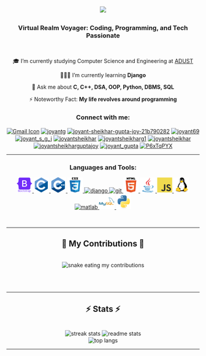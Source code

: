 <h1 align="center">
    <img src="https://readme-typing-svg.herokuapp.com/?font=Righteous&size=35&center=true&vCenter=true&width=500&height=70&duration=5000&pause=1500&lines=Welcome+to+Joyant's+World!+👋;+I'm+Joyant+Sheikhar+Gupta+Joy!;" />
</h1>

<h3 align="center">Virtual Realm Voyager: Coding, Programming, and Tech Passionate</h3>

<br/>

<div align="center">
 
 🎓 I’m currently studying Computer Science and Engineering at [ADUST](https://www.adust.edu.bd/#/)
 
 🧑🏻‍💻 I’m currently learning **Django**

💬 Ask me about **C, C++, DSA, OOP, Python, DBMS, SQL**

⚡ Noteworthy Fact: **My life revolves around programming**

 </div>
 
<div align="center"> 
  <h3 align="center">Connect with me:</h3>
<p align="center">
<a href="mailto:joyantsheikharguptajoy@gmail.com">
  <img align="center" src="https://img.icons8.com/?size=100&id=qyRpAggnV0zH&format=png&color=000000" alt="Gmail Icon" height="40" width="40" /></a>
<a href="https://twitter.com/joyantg" target="blank"><img align="center" src="https://raw.githubusercontent.com/rahuldkjain/github-profile-readme-generator/master/src/images/icons/Social/twitter.svg" alt="joyantg" height="30" width="40" /></a>
<a href="https://linkedin.com/in/joyant-sheikhar-gupta-joy-21b790282" target="blank"><img align="center" src="https://raw.githubusercontent.com/rahuldkjain/github-profile-readme-generator/master/src/images/icons/Social/linked-in-alt.svg" alt="joyant-sheikhar-gupta-joy-21b790282" height="30" width="40" /></a>
<a href="https://fb.com/joyant69" target="blank"><img align="center" src="https://raw.githubusercontent.com/rahuldkjain/github-profile-readme-generator/master/src/images/icons/Social/facebook.svg" alt="joyant69" height="30" width="40" /></a>
<a href="https://instagram.com/joyant_s_g_j" target="blank"><img align="center" src="https://raw.githubusercontent.com/rahuldkjain/github-profile-readme-generator/master/src/images/icons/Social/instagram.svg" alt="joyant_s_g_j" height="30" width="40" /></a>
<a href="https://www.codechef.com/users/joyantsheikhar" target="blank"><img align="center" src="https://cdn.jsdelivr.net/npm/simple-icons@3.1.0/icons/codechef.svg" alt="joyantsheikhar" height="30" width="40" /></a>
<a href="https://www.hackerrank.com/joyantsheikharg1" target="blank"><img align="center" src="https://raw.githubusercontent.com/rahuldkjain/github-profile-readme-generator/master/src/images/icons/Social/hackerrank.svg" alt="joyantsheikharg1" height="30" width="40" /></a>
<a href="https://codeforces.com/profile/joyantsheikhar" target="blank"><img align="center" src="https://raw.githubusercontent.com/rahuldkjain/github-profile-readme-generator/master/src/images/icons/Social/codeforces.svg" alt="joyantsheikhar" height="30" width="40" /></a>
<a href="https://www.leetcode.com/joyantsheikharguptajoy" target="blank"><img align="center" src="https://raw.githubusercontent.com/rahuldkjain/github-profile-readme-generator/master/src/images/icons/Social/leet-code.svg" alt="joyantsheikharguptajoy" height="30" width="40" /></a>
<a href="https://auth.geeksforgeeks.org/user/joyant_gupta" target="blank"><img align="center" src="https://raw.githubusercontent.com/rahuldkjain/github-profile-readme-generator/master/src/images/icons/Social/geeks-for-geeks.svg" alt="joyant_gupta" height="30" width="40" /></a>
<a href="https://discord.gg/P6xTqPYX" target="blank"><img align="center" src="https://raw.githubusercontent.com/rahuldkjain/github-profile-readme-generator/master/src/images/icons/Social/discord.svg" alt="P6xTqPYX" height="30" width="40" /></a>
</p>

</div>

 <hr/>
<h3 align="center">Languages and Tools:</h3>
<p align="center"> <a href="https://getbootstrap.com" target="_blank" rel="noreferrer"> <img src="https://raw.githubusercontent.com/devicons/devicon/master/icons/bootstrap/bootstrap-plain-wordmark.svg" alt="bootstrap" width="40" height="40"/> </a> <a href="https://www.cprogramming.com/" target="_blank" rel="noreferrer"> <img src="https://raw.githubusercontent.com/devicons/devicon/master/icons/c/c-original.svg" alt="c" width="40" height="40"/> </a> <a href="https://www.w3schools.com/cpp/" target="_blank" rel="noreferrer"> <img src="https://raw.githubusercontent.com/devicons/devicon/master/icons/cplusplus/cplusplus-original.svg" alt="cplusplus" width="40" height="40"/> </a> <a href="https://www.w3schools.com/css/" target="_blank" rel="noreferrer"> <img src="https://raw.githubusercontent.com/devicons/devicon/master/icons/css3/css3-original-wordmark.svg" alt="css3" width="40" height="40"/> </a> <a href="https://www.djangoproject.com/" target="_blank" rel="noreferrer"> <img src="https://cdn.worldvectorlogo.com/logos/django.svg" alt="django" width="40" height="40"/> </a> <a href="https://git-scm.com/" target="_blank" rel="noreferrer"> <img src="https://www.vectorlogo.zone/logos/git-scm/git-scm-icon.svg" alt="git" width="40" height="40"/> </a> <a href="https://www.w3.org/html/" target="_blank" rel="noreferrer"> <img src="https://raw.githubusercontent.com/devicons/devicon/master/icons/html5/html5-original-wordmark.svg" alt="html5" width="40" height="40"/> </a> <a href="https://www.java.com" target="_blank" rel="noreferrer"> <img src="https://raw.githubusercontent.com/devicons/devicon/master/icons/java/java-original.svg" alt="java" width="40" height="40"/> </a> <a href="https://developer.mozilla.org/en-US/docs/Web/JavaScript" target="_blank" rel="noreferrer"> <img src="https://raw.githubusercontent.com/devicons/devicon/master/icons/javascript/javascript-original.svg" alt="javascript" width="40" height="40"/> </a> <a href="https://www.linux.org/" target="_blank" rel="noreferrer"> <img src="https://raw.githubusercontent.com/devicons/devicon/master/icons/linux/linux-original.svg" alt="linux" width="40" height="40"/> </a> <a href="https://www.mathworks.com/" target="_blank" rel="noreferrer"> <img src="https://upload.wikimedia.org/wikipedia/commons/2/21/Matlab_Logo.png" alt="matlab" width="40" height="40"/> </a> <a href="https://www.mysql.com/" target="_blank" rel="noreferrer"> <img src="https://raw.githubusercontent.com/devicons/devicon/master/icons/mysql/mysql-original-wordmark.svg" alt="mysql" width="40" height="40"/> </a> <a href="https://www.python.org" target="_blank" rel="noreferrer"> <img src="https://raw.githubusercontent.com/devicons/devicon/master/icons/python/python-original.svg" alt="python" width="40" height="40"/> </a> </p>
</div>
<br/>
<hr/>

<div align="center">
  <h2>🐍 My Contributions 🐍</h2>
  <br>
  <img alt="snake eating my contributions" src="https://raw.githubusercontent.com/joyantgupta/joyantgupta/output/github-contribution-grid-snake.svg" />
  
  <br/><br/>
</div>
<hr/>

<h2 align="center">⚡ Stats ⚡</h2>
<br>
<div align=center>
  <img height=170 width=380 src="https://github-readme-stats.vercel.app/api/top-langs?username=joyantgupta&count_private=true&theme=react&border_radius=10" alt="streak stats"/>
  <img hight=180 width=390 src="https://github-readme-stats.vercel.app/api?username=joyantgupta&count_private=true&show_icons=true&theme=react&rank_icon=github&border_radius=10" alt="readme stats" />
  <br/>
  <img height=200 width=390 align="center" src="https://github-readme-streak-stats.herokuapp.com/?user=joyantgupta&hide=HTML&langs_count=8&layout=compact&theme=react&border_radius=10&size_weight=0.5&count_weight=0.5&exclude_repo=github-readme-stats" alt="top langs" />
</div>
<hr/>
